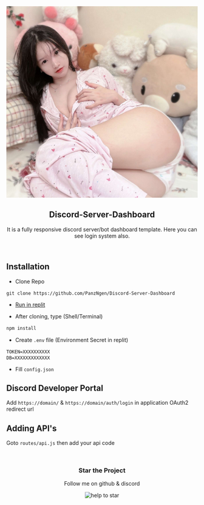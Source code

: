 

<div align="center">
  
  
  <img src="serverdash.png" />

  <h2 align="center">Discord-Server-Dashboard</h2>

  It is a fully responsive discord server/bot dashboard template. Here you can see login system also. 


</div>

<br>

## Installation

- Clone Repo
```
git clone https://github.com/PanzNgen/Discord-Server-Dashboard
```

- [Run in replit](https://repl.it/github/diwasatreya/Discord-Server-Dashboard)

- After cloning, type (Shell/Terminal)
```js
npm install
```

- Create `.env` file (Environment Secret in replit)
```
TOKEN=XXXXXXXXXX
DB=XXXXXXXXXXXXX
```

- Fill `config.json` 


## Discord Developer Portal
Add `https://domain/` & `https://domain/auth/login` in application OAuth2 redirect url 


## Adding API's
Goto `routes/api.js` then add your api code

<div align="center">
  <br>
  <h3> Star the Project </h3>
  <p> Follow me on github & discord </p>
 <img src="https://user-images.githubusercontent.com/74746579/168328818-6995ed8d-915d-4083-9279-3d94e1d150c5.png" alt="help to star">
 </div>
            
